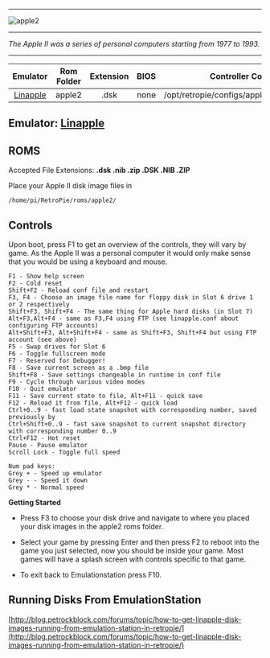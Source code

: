 ***
![apple2](https://cloud.githubusercontent.com/assets/10035308/12186640/04d5acd4-b562-11e5-946c-44b06c75ef3c.png)
***
_The Apple II was a series of personal computers starting from 1977 to 1993._
***

| Emulator | Rom Folder | Extension | BIOS |  Controller Config |
| :---: | :---: | :---: | :---: | :---: |
| [Linapple](http://sourceforge.net/projects/linapple/) | apple2  | .dsk | none | /opt/retropie/configs/apple2/linapple.conf |

## Emulator: [Linapple](http://sourceforge.net/projects/linapple/)

## ROMS
Accepted File Extensions: **.dsk .nib .zip .DSK .NIB .ZIP**

Place your Apple II disk image files in
```shell
/home/pi/RetroPie/roms/apple2/
```
## Controls
Upon boot, press F1 to get an overview of the controls, they will vary by game. As the Apple II was a personal computer it would only make sense that you would be using a keyboard and mouse.

```shell
F1 - Show help screen
F2 - Cold reset
Shift+F2 - Reload conf file and restart
F3, F4 - Choose an image file name for floppy disk in Slot 6 drive 1 or 2 respectively
Shift+F3, Shift+F4 - The same thing for Apple hard disks (in Slot 7)
Alt+F3,Alt+F4 - same as F3,F4 using FTP (see linapple.conf about configuring FTP accounts)
Alt+Shift+F3, Alt+Shift+F4 - same as Shift+F3, Shift+F4 but using FTP account (see above)
F5 - Swap drives for Slot 6
F6 - Toggle fullscreen mode
F7 - Reserved for Debugger!
F8 - Save current screen as a .bmp file
Shift+F8 - Save settings changeable in runtime in conf file     
F9 - Cycle through various video modes
F10 - Quit emulator
F11 - Save current state to file, Alt+F11 - quick save
F12 - Reload it from file, Alt+F12 - quick load
Ctrl+0..9 - fast load state snapshot with corresponding number, saved previously by
Ctrl+Shift+0..9 - fast save snapshot to current snapshot directory with corresponding number 0..9
Ctrl+F12 - Hot reset
Pause - Pause emulator
Scroll Lock - Toggle full speed

Num pad keys:
Grey + - Speed up emulator
Grey - - Speed it down
Grey * - Normal speed
```

**Getting Started**

* Press F3 to choose your disk drive and navigate to where you placed your disk images in the apple2 roms folder.

* Select your game by pressing Enter and then press F2 to reboot into the game you just selected, now you should be inside your game. Most games will have a splash screen with controls specific to that game. 

* To exit back to Emulationstation press F10. 

## Running Disks From EmulationStation

[http://blog.petrockblock.com/forums/topic/how-to-get-linapple-disk-images-running-from-emulation-station-in-retropie/](http://blog.petrockblock.com/forums/topic/how-to-get-linapple-disk-images-running-from-emulation-station-in-retropie/)